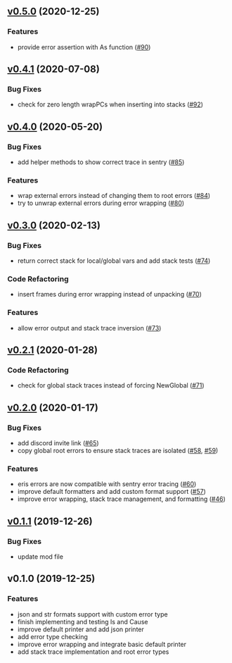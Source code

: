 
<a name="v0.5.0"></a>
## [v0.5.0](https://github.com/rotisserie/eris/compare/v0.4.1...v0.5.0) (2020-12-25)

### Features

* provide error assertion with As function ([#90](https://github.com/rotisserie/eris/issues/90))


<a name="v0.4.1"></a>
## [v0.4.1](https://github.com/rotisserie/eris/compare/v0.4.0...v0.4.1) (2020-07-08)

### Bug Fixes

* check for zero length wrapPCs when inserting into stacks ([#92](https://github.com/rotisserie/eris/issues/92))


<a name="v0.4.0"></a>
## [v0.4.0](https://github.com/rotisserie/eris/compare/v0.3.0...v0.4.0) (2020-05-20)

### Bug Fixes

* add helper methods to show correct trace in sentry ([#85](https://github.com/rotisserie/eris/issues/85))

### Features

* wrap external errors instead of changing them to root errors ([#84](https://github.com/rotisserie/eris/issues/84))
* try to unwrap external errors during error wrapping ([#80](https://github.com/rotisserie/eris/issues/80))


<a name="v0.3.0"></a>
## [v0.3.0](https://github.com/rotisserie/eris/compare/v0.2.1...v0.3.0) (2020-02-13)

### Bug Fixes

* return correct stack for local/global vars and add stack tests ([#74](https://github.com/rotisserie/eris/issues/74))

### Code Refactoring

* insert frames during error wrapping instead of unpacking ([#70](https://github.com/rotisserie/eris/issues/70))

### Features

* allow error output and stack trace inversion ([#73](https://github.com/rotisserie/eris/issues/73))


<a name="v0.2.1"></a>
## [v0.2.1](https://github.com/rotisserie/eris/compare/v0.2.0...v0.2.1) (2020-01-28)

### Code Refactoring

* check for global stack traces instead of forcing NewGlobal ([#71](https://github.com/rotisserie/eris/issues/71))


<a name="v0.2.0"></a>
## [v0.2.0](https://github.com/rotisserie/eris/compare/v0.1.1...v0.2.0) (2020-01-17)

### Bug Fixes

* add discord invite link ([#65](https://github.com/rotisserie/eris/issues/65))
* copy global root errors to ensure stack traces are isolated ([#58](https://github.com/rotisserie/eris/issues/58), [#59](https://github.com/rotisserie/eris/issues/59))

### Features

* eris errors are now compatible with sentry error tracing ([#60](https://github.com/rotisserie/eris/issues/60))
* improve default formatters and add custom format support ([#57](https://github.com/rotisserie/eris/issues/57))
* improve error wrapping, stack trace management, and formatting ([#46](https://github.com/rotisserie/eris/issues/46))


<a name="v0.1.1"></a>
## [v0.1.1](https://github.com/rotisserie/eris/compare/v0.1.0...v0.1.1) (2019-12-26)

### Bug Fixes

* update mod file


<a name="v0.1.0"></a>
## v0.1.0 (2019-12-25)

### Features

* json and str formats support with custom error type
* finish implementing and testing Is and Cause
* improve default printer and add json printer
* add error type checking
* improve error wrapping and integrate basic default printer
* add stack trace implementation and root error types

